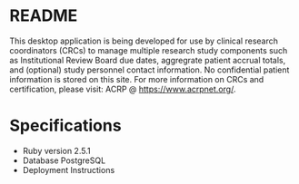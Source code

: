 # README

This desktop application is being developed for use by clinical research coordinators (CRCs) to manage multiple research study components such as Institutional Review Board due dates, aggregrate patient accrual totals, and (optional) study personnel contact information. No confidential patient information is stored on this site. For more information on CRCs and certification, please visit: ACRP @ https://www.acrpnet.org/.

# Specifications
* Ruby version 2.5.1
* Database PostgreSQL
* Deployment Instructions